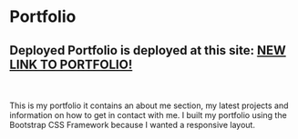 # Portfolio
## Deployed Portfolio is deployed at this site: [NEW LINK TO PORTFOLIO!](https://obscure-everglades-64350.herokuapp.com/)
<br>
<br>
This is my portfolio it contains an about me section, my latest projects and information on how to get in contact with me. I built my portfolio using the Bootstrap CSS Framework because I wanted a responsive layout.

